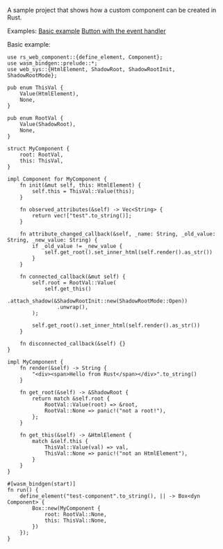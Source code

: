 A sample project that shows how a custom component can be created in Rust.

Examples:
[Basic example](https://github.com/YuriyRum/rs_web_component/tree/master/examples/simple_web_component) 
[Button with the event handler](https://github.com/YuriyRum/rs_web_component/tree/master/examples/button_with_event_handler) 

Basic example:
```
use rs_web_component::{define_element, Component};
use wasm_bindgen::prelude::*;
use web_sys::{HtmlElement, ShadowRoot, ShadowRootInit, ShadowRootMode};

pub enum ThisVal {
    Value(HtmlElement),
    None,
}

pub enum RootVal {
    Value(ShadowRoot),
    None,
}

struct MyComponent {
    root: RootVal,
    this: ThisVal,
}

impl Component for MyComponent {
    fn init(&mut self, this: HtmlElement) {
        self.this = ThisVal::Value(this);
    }

    fn observed_attributes(&self) -> Vec<String> {
        return vec!["test".to_string()];
    }

    fn attribute_changed_callback(&self, _name: String, _old_value: String, _new_value: String) {
        if _old_value != _new_value {
            self.get_root().set_inner_html(self.render().as_str())
        }
    }

    fn connected_callback(&mut self) {
        self.root = RootVal::Value(
            self.get_this()
                .attach_shadow(&ShadowRootInit::new(ShadowRootMode::Open))
                .unwrap(),
        );

        self.get_root().set_inner_html(self.render().as_str())
    }

    fn disconnected_callback(&self) {}
}

impl MyComponent {
    fn render(&self) -> String {
        "<div><span>Hello from Rust</span></div>".to_string()
    }

    fn get_root(&self) -> &ShadowRoot {
        return match &self.root {
            RootVal::Value(root) => &root,
            RootVal::None => panic!("not a root!"),
        };
    }

    fn get_this(&self) -> &HtmlElement {
        match &self.this {
            ThisVal::Value(val) => val,
            ThisVal::None => panic!("not an HtmlElement"),
        }
    }
}

#[wasm_bindgen(start)]
fn run() {
    define_element("test-component".to_string(), || -> Box<dyn Component> {
        Box::new(MyComponent {
            root: RootVal::None,
            this: ThisVal::None,
        })
    });
}
```
